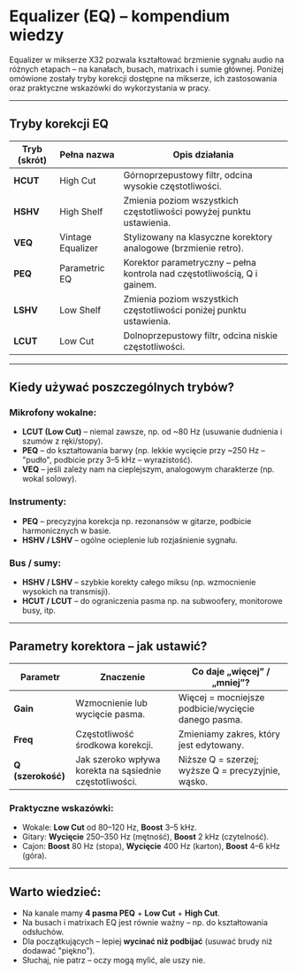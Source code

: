 # Equalizer (EQ) – kompendium wiedzy

Equalizer w mikserze X32 pozwala kształtować brzmienie sygnału audio na różnych etapach – na kanałach, busach, matrixach i sumie głównej. Poniżej omówione zostały tryby korekcji dostępne na mikserze, ich zastosowania oraz praktyczne wskazówki do wykorzystania w pracy.

---

## Tryby korekcji EQ

| Tryb (skrót) | Pełna nazwa         | Opis działania                                                                 |
|-------------|----------------------|--------------------------------------------------------------------------------|
| **HCUT**    | High Cut             | Górnoprzepustowy filtr, odcina wysokie częstotliwości.                         |
| **HSHV**    | High Shelf           | Zmienia poziom wszystkich częstotliwości powyżej punktu ustawienia.           |
| **VEQ**     | Vintage Equalizer    | Stylizowany na klasyczne korektory analogowe (brzmienie retro).               |
| **PEQ**     | Parametric EQ        | Korektor parametryczny – pełna kontrola nad częstotliwością, Q i gainem.     |
| **LSHV**    | Low Shelf            | Zmienia poziom wszystkich częstotliwości poniżej punktu ustawienia.           |
| **LCUT**    | Low Cut              | Dolnoprzepustowy filtr, odcina niskie częstotliwości.                         |

---

## Kiedy używać poszczególnych trybów?

### Mikrofony wokalne:
- **LCUT (Low Cut)** – niemal zawsze, np. od ~80 Hz (usuwanie dudnienia i szumów z ręki/stopy).
- **PEQ** – do kształtowania barwy (np. lekkie wycięcie przy ~250 Hz – "pudło", podbicie przy 3–5 kHz – wyrazistość).
- **VEQ** – jeśli zależy nam na cieplejszym, analogowym charakterze (np. wokal solowy).

### Instrumenty:
- **PEQ** – precyzyjna korekcja np. rezonansów w gitarze, podbicie harmonicznych w basie.
- **HSHV / LSHV** – ogólne ocieplenie lub rozjaśnienie sygnału.

### Bus / sumy:
- **HSHV / LSHV** – szybkie korekty całego miksu (np. wzmocnienie wysokich na transmisji).
- **HCUT / LCUT** – do ograniczenia pasma np. na subwoofery, monitorowe busy, itp.

---

## Parametry korektora – jak ustawić?

| Parametr      | Znaczenie                                                               | Co daje „więcej” / „mniej”?                                    |
|---------------|-------------------------------------------------------------------------|-----------------------------------------------------------------|
| **Gain**      | Wzmocnienie lub wycięcie pasma.                                          | Więcej = mocniejsze podbicie/wycięcie danego pasma.            |
| **Freq**      | Częstotliwość środkowa korekcji.                                         | Zmieniamy zakres, który jest edytowany.                        |
| **Q (szerokość)** | Jak szeroko wpływa korekta na sąsiednie częstotliwości.                 | Niższe Q = szerzej; wyższe Q = precyzyjnie, wąsko.              |

### Praktyczne wskazówki:
- Wokale: **Low Cut** od 80–120 Hz, **Boost** 3–5 kHz.
- Gitary: **Wycięcie** 250–350 Hz (mętność), **Boost** 2 kHz (czytelność).
- Cajon: **Boost** 80 Hz (stopa), **Wycięcie** 400 Hz (karton), **Boost** 4–6 kHz (góra).

---

## Warto wiedzieć:
- Na kanale mamy **4 pasma PEQ** + **Low Cut** + **High Cut**.
- Na busach i matrixach EQ jest równie ważny – np. do kształtowania odsłuchów.
- Dla początkujących – lepiej **wycinać niż podbijać** (usuwać brudy niż dodawać "piękno").
- Słuchaj, nie patrz – oczy mogą mylić, ale uszy nie.

